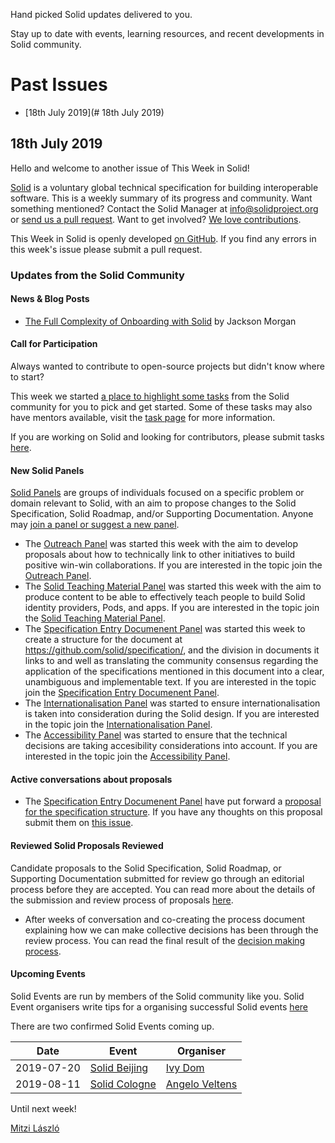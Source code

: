 
Hand picked Solid updates delivered to you. 

Stay up to date with events, learning resources, and recent developments in Solid community.

# Past Issues

* [18th July 2019](# 18th July 2019)

## 18th July 2019 

Hello and welcome to another issue of This Week in Solid! 

[Solid](https://solid.github.io/information/) is a voluntary global technical specification for building interoperable software. This is a weekly summary of its progress and community. Want something mentioned? Contact the Solid Manager at info@solidproject.org or [send us a pull request](https://github.com/solid/information/blob/master/this-week-in-solid.md). Want to get involved? [We love contributions](https://github.com/solid/information#develop).  

This Week in Solid is openly developed [on GitHub](https://github.com/solid/information/blob/master/this-week-in-solid.md). If you find any errors in this week's issue please submit a pull request. 

### Updates from the Solid Community

#### News & Blog Posts
* [The Full Complexity of Onboarding with Solid](https://medium.com/@JacksonMorgan/the-full-complexity-of-onboarding-with-solid-7aeaa842358) by Jackson Morgan

#### Call for Participation
Always wanted to contribute to open-source projects but didn't know where to start? 

This week we started [a place to highlight some tasks](https://github.com/solid/information/blob/master/tasks.md) from the Solid community for you to pick and get started. Some of these tasks may also have mentors available, visit the [task page](https://github.com/solid/information/blob/master/tasks.md) for more information.

If you are working on Solid and looking for contributors, please submit tasks [here](https://github.com/solid/information/blob/master/tasks.md). 

#### New Solid Panels  
[Solid Panels](https://github.com/solid/culture/blob/master/panels.md) are groups of individuals focused on a specific problem or domain relevant to Solid, with an aim to propose changes to the Solid Specification, Solid Roadmap, and/or Supporting Documentation. Anyone may [join a panel or suggest a new panel](https://github.com/solid/culture/blob/master/panels.md).

* The [Outreach Panel](https://github.com/solid/culture/blob/master/panels.md#outreach-panel) was started this week with the aim to develop proposals about how to technically link to other initiatives to build positive win-win collaborations. If you are interested in the topic join the [Outreach Panel](https://github.com/solid/culture/blob/master/panels.md#outreach-panel). 
* The [Solid Teaching Material Panel](https://github.com/solid/culture/blob/master/panels.md#solid-teaching-material-panel) was started this week with the aim to produce content to be able to effectively teach people to build Solid identity providers, Pods, and apps. If you are interested in the topic join the [Solid Teaching Material Panel](https://github.com/solid/culture/blob/master/panels.md#solid-teaching-material-panel). 
* The [Specification Entry Documenent Panel](https://github.com/solid/culture/blob/master/panels.md#specification-entry-document-panel) was started this week to create a structure for the document at https://github.com/solid/specification/, and the division in documents it links to and well as translating the community consensus regarding the application of the specifications mentioned in this document into a clear, unambiguous and implementable text. If you are interested in the topic join the [Specification Entry Documenent Panel](https://github.com/solid/culture/blob/master/panels.md#specification-entry-document-panel). 
* The [Internationalisation Panel](https://github.com/solid/culture/blob/master/panels.md#internationalisation-panel) was started to ensure internationalisation is taken into consideration during the Solid design. If you are interested in the topic join the [Internationalisation Panel](https://github.com/solid/culture/blob/master/panels.md#internationalisation-panel). 
* The [Accessibility Panel](https://github.com/solid/culture/blob/master/panels.md#accessibility-panel) was started to ensure that the technical decisions are taking accesibility considerations into account. If you are interested in the topic join the [Accessibility Panel](https://github.com/solid/culture/blob/master/panels.md#accessibility-panel). 

#### Active conversations about proposals

* The [Specification Entry Documenent Panel](https://github.com/solid/culture/blob/master/panels.md#specification-entry-document-panel) have put forward a [proposal for the specification structure](https://solid.github.io/specification/). If you have any thoughts on this proposal submit them on [this issue](https://github.com/solid/specification/issues/5).   

#### Reviewed Solid Proposals Reviewed 
Candidate proposals to the Solid Specification, Solid Roadmap, or Supporting Documentation submitted for review go through an editorial process before they are accepted. You can read more about the details of the submission and review process of proposals [here](https://github.com/solid/culture#how-to-make-changes).

* After weeks of conversation and co-creating the process document explaining how we can make collective decisions has been through the review process. You can read the final result of the [decision making process](https://github.com/solid/culture). 

#### Upcoming Events

Solid Events are run by members of the Solid community like you. Solid Event organisers write tips for a organising successful Solid events [here](https://github.com/solid/information/blob/master/solid-events.md) 

There are two confirmed Solid Events coming up. 

| Date | Event | Organiser |
|------------ | ------------- | ------------- |
|2019-07-20|[Solid Beijing](https://www.eventbrite.com/e/solid-beijing-tickets-65524883691)|[Ivy Dom](https://github.com/leinue)|
|2019-08-11|[Solid Cologne](https://programm.froscon.de/2019/events/2375.html)|[Angelo Veltens](https://github.com/angelo-v)|

Until next week! 

[Mitzi László](https://github.com/Mitzi-Laszlo)
